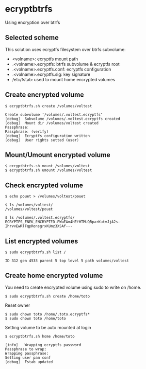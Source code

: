 # ecryptbtrfs #
Using encryption over btrfs

## Selected scheme ##
This solution uses ecryptfs filesystem over btrfs subvolume:
  * \<volname\>: ecryptfs mount path
  * .\<volname\>.ecryptfs: btrfs subvolume & ecryptfs root
  * .\<volname\>.ecryptfs.conf: ecryptfs configuration
  * .\<volname\>.ecryptfs.sig: key signature
  * /etc/fstab: used to mount home encrypted volumes

## Create encrypted volume ##
`$ ecryptbtrfs.sh create /volumes/voltest`
```
Create subvolume '/volumes/.voltest.ecryptfs'
[debug]	 Subvolume /volumes/.voltest.ecryptfs created
[debug]	 Mount dir /volumes/voltest created
Passphrase:
Passphrase: (verify)
[debug]	 Ecryptfs configuration written
[debug]	 User rights setted (user)
```

## Mount/Umount encrypted volume ##
```
$ ecryptbtrfs.sh mount /volumes/voltest
$ ecryptbtrfs.sh umount /volumes/voltest
```

## Check encrypted volume ##
```
$ echo pouet > /volumes/voltest/pouet

$ ls /volumes/voltest/
/volumes/voltest/pouet

$ ls /volumes/.voltest.ecryptfs/
ECRYPTFS_FNEK_ENCRYPTED.FWaEAm4HEfHTMUQRparKutvJjA2s-IhrvvEwRlFqpRonsgrxKUmz3XSAf---
```

## List encrypted volumes ##
`$ sudo ecryptbtrfs.sh list /`
```
ID 312 gen 4533 parent 5 top level 5 path volumes/voltest
```

## Create home encrypted volume ##
You need to create encrypted volume using sudo to write on /home.
```
$ sudo ecryptbtrfs.sh create /home/toto
```

Reset owner
```
$ sudo chown toto /home/.toto.ecryptfs*
$ sudo chown toto /home/toto
```

Setting volume to be auto mounted at login
```
$ ecryptbtrfs.sh home /home/toto
```
```
[info]	 Wrapping ecryptfs password
Passphrase to wrap:
Wrapping passphrase:
Setting user pam conf
[debug]	 Fstab updated
```
